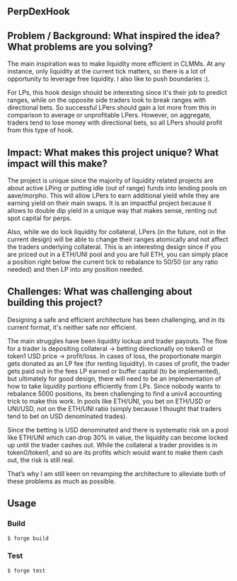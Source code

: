 ## PerpDexHook


## Problem / Background: What inspired the idea? What problems are you solving?

The main inspiration was to make liquidity more efficient in CLMMs. At any instance, only liquidity at the current tick matters, so there is a lot of opportunity to leverage free liquidity. I also like to push boundaries :).

For LPs, this hook design should be interesting since it's their job to predict ranges, while on the opposite side traders look to break ranges with directional bets. So successful LPers should gain a lot more from this in comparison to average or unprofitable LPers. However, on aggregate, traders tend to lose money with directional bets, so all LPers should profit from this type of hook.

 ## Impact: What makes this project unique? What impact will this make? 

The project is unique since the majority of liquidity related projects are about active LPing or putting idle (out of range) funds into lending pools on aave/morpho. This will allow LPers to earn additional yield while they are earning yield on their main swaps. It is an impactful project because it allows to double dip yield in a unique way that makes sense, renting out spot capital for perps.

Also, while we do lock liquidity for collateral, LPers (in the future, not in the current design) will be able to change their ranges atomically and not affect the traders underlying collateral. This is an interesting design since if you are priced out in a ETH/UNI pool and you are full ETH, you can simply place a position right below the current tick to rebalance to 50/50 (or any ratio needed) and then LP into any position needed.

## Challenges: What was challenging about building this project? 

Designing a safe and efficient architecture has been challenging, and in its current format, it's neither safe nor efficient. 

The main struggles have been liquidity lockup and trader payouts. The flow for a trader is depositing collateral -> betting directionally on token0 or token1 USD price -> profit/loss. In cases of loss, the proportionate margin gets donated as an LP fee (for renting liquidity). In cases of profit, the trader gets paid out in the fees LP earned or buffer capital (to be implemented), but ultimately for good design, there will need to be an implementation of how to take liquidity portions efficiently from LPs. Since nobody wants to rebalance 5000 positions, its been challenging to find a univ4 accounting trick to make this work. 
In pools like ETH/UNI, you bet on ETH/USD or UNI/USD, not on the ETH/UNI ratio (simply because I thought that traders tend to bet on USD denominated trades).

Since the betting is USD denominated and there is systematic risk on a pool like ETH/UNI which can drop 30% in value, the liquidity can become locked up until the trader cashes out. While the collateral a trader provides is in token0/token1, and so are its profits which would want to make them cash out, the risk is still real.

That’s why I am still keen on revamping the architecture to alleviate both of these problems as much as possible.


## Usage

### Build

```shell
$ forge build
```

### Test

```shell
$ forge test
```

